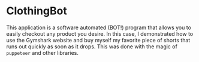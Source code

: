 # ClothingBot

This application is a software automated (BOT!) program that allows you to easily checkout any product you desire. In this case, I demonstrated how to use the Gymshark website and buy myself my favorite piece of shorts that runs out quickly as soon as it drops. This was done with the magic of `puppeteer` and other libraries. 

